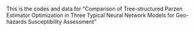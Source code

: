 ﻿This is the codes and data for “Comparison of Tree-structured Parzen Estimator Optimization in Three Typical Neural Network Models for Geo-hazards Susceptibility Assessment”